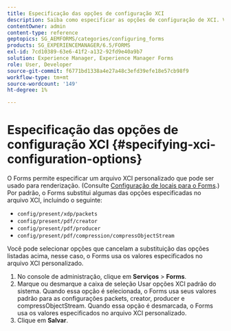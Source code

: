 ```yaml
---
title: Especificação das opções de configuração XCI
description: Saiba como especificar as opções de configuração de XCI. Você pode especificar valores personalizados de arquivos XCI para o Formulário adaptável, de modo que ele possa ser usado durante a renderização do formulário.
contentOwner: admin
content-type: reference
geptopics: SG_AEMFORMS/categories/configuring_forms
products: SG_EXPERIENCEMANAGER/6.5/FORMS
exl-id: 7cd10389-63e6-41f2-a132-92fd9e40a9b7
solution: Experience Manager, Experience Manager Forms
role: User, Developer
source-git-commit: f6771bd1338a4e27a48c3efd39efe18e57cb98f9
workflow-type: tm+mt
source-wordcount: '149'
ht-degree: 1%

---
```


# Especificação das opções de configuração XCI {#specifying-xci-configuration-options}

O Forms permite especificar um arquivo XCI personalizado que pode ser usado para renderização. (Consulte [Configuração de locais para o Forms](/help/forms/using/admin-help/configuring-locations-forms.md#configuring-locations-for-forms).) Por padrão, o Forms substitui algumas das opções especificadas no arquivo XCI, incluindo o seguinte:

* `config/present/xdp/packets`
* `config/present/pdf/creator`
* `config/present/pdf/producer`
* `config/present/pdf/compression/compressObjectStream`

Você pode selecionar opções que cancelam a substituição das opções listadas acima, nesse caso, o Forms usa os valores especificados no arquivo XCI personalizado.

1. No console de administração, clique em **Serviços** > **Forms**.
1. Marque ou desmarque a caixa de seleção Usar opções XCI padrão do sistema. Quando essa opção é selecionada, o Forms usa seus valores padrão para as configurações packets, creator, producer e compressObjectStream. Quando essa opção é desmarcada, o Forms usa os valores especificados no arquivo XCI personalizado.
1. Clique em **Salvar**.
